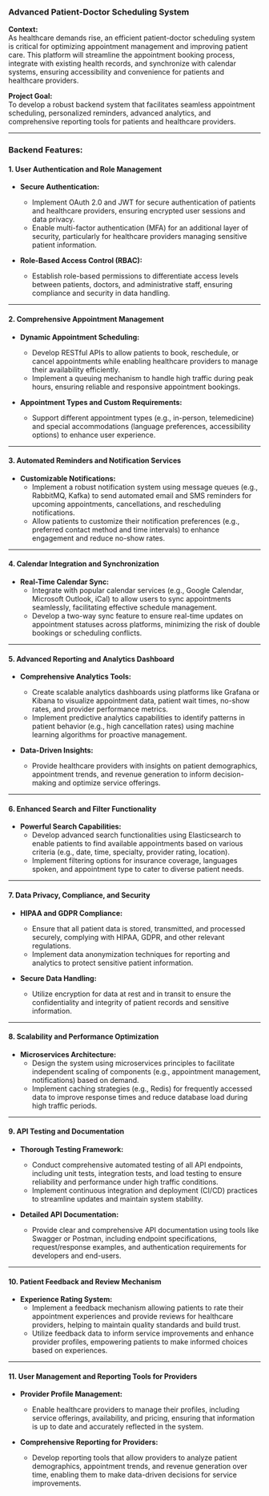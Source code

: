 ### **Advanced Patient-Doctor Scheduling System**

**Context:**  
As healthcare demands rise, an efficient patient-doctor scheduling system is critical for optimizing appointment management and improving patient care. This platform will streamline the appointment booking process, integrate with existing health records, and synchronize with calendar systems, ensuring accessibility and convenience for patients and healthcare providers.

**Project Goal:**  
To develop a robust backend system that facilitates seamless appointment scheduling, personalized reminders, advanced analytics, and comprehensive reporting tools for patients and healthcare providers.

---

### **Backend Features:**

#### 1. **User Authentication and Role Management**

- **Secure Authentication:**
  - Implement OAuth 2.0 and JWT for secure authentication of patients and healthcare providers, ensuring encrypted user sessions and data privacy.
  - Enable multi-factor authentication (MFA) for an additional layer of security, particularly for healthcare providers managing sensitive patient information.

- **Role-Based Access Control (RBAC):**
  - Establish role-based permissions to differentiate access levels between patients, doctors, and administrative staff, ensuring compliance and security in data handling.

---

#### 2. **Comprehensive Appointment Management**

- **Dynamic Appointment Scheduling:**
  - Develop RESTful APIs to allow patients to book, reschedule, or cancel appointments while enabling healthcare providers to manage their availability efficiently.
  - Implement a queuing mechanism to handle high traffic during peak hours, ensuring reliable and responsive appointment bookings.

- **Appointment Types and Custom Requirements:**
  - Support different appointment types (e.g., in-person, telemedicine) and special accommodations (language preferences, accessibility options) to enhance user experience.

---

#### 3. **Automated Reminders and Notification Services**

- **Customizable Notifications:**
  - Implement a robust notification system using message queues (e.g., RabbitMQ, Kafka) to send automated email and SMS reminders for upcoming appointments, cancellations, and rescheduling notifications.
  - Allow patients to customize their notification preferences (e.g., preferred contact method and time intervals) to enhance engagement and reduce no-show rates.

---

#### 4. **Calendar Integration and Synchronization**

- **Real-Time Calendar Sync:**
  - Integrate with popular calendar services (e.g., Google Calendar, Microsoft Outlook, iCal) to allow users to sync appointments seamlessly, facilitating effective schedule management.
  - Develop a two-way sync feature to ensure real-time updates on appointment statuses across platforms, minimizing the risk of double bookings or scheduling conflicts.

---

#### 5. **Advanced Reporting and Analytics Dashboard**

- **Comprehensive Analytics Tools:**
  - Create scalable analytics dashboards using platforms like Grafana or Kibana to visualize appointment data, patient wait times, no-show rates, and provider performance metrics.
  - Implement predictive analytics capabilities to identify patterns in patient behavior (e.g., high cancellation rates) using machine learning algorithms for proactive management.

- **Data-Driven Insights:**
  - Provide healthcare providers with insights on patient demographics, appointment trends, and revenue generation to inform decision-making and optimize service offerings.

---

#### 6. **Enhanced Search and Filter Functionality**

- **Powerful Search Capabilities:**
  - Develop advanced search functionalities using Elasticsearch to enable patients to find available appointments based on various criteria (e.g., date, time, specialty, provider rating, location).
  - Implement filtering options for insurance coverage, languages spoken, and appointment type to cater to diverse patient needs.

---

#### 7. **Data Privacy, Compliance, and Security**

- **HIPAA and GDPR Compliance:**
  - Ensure that all patient data is stored, transmitted, and processed securely, complying with HIPAA, GDPR, and other relevant regulations.
  - Implement data anonymization techniques for reporting and analytics to protect sensitive patient information.

- **Secure Data Handling:**
  - Utilize encryption for data at rest and in transit to ensure the confidentiality and integrity of patient records and sensitive information.

---

#### 8. **Scalability and Performance Optimization**

- **Microservices Architecture:**
  - Design the system using microservices principles to facilitate independent scaling of components (e.g., appointment management, notifications) based on demand.
  - Implement caching strategies (e.g., Redis) for frequently accessed data to improve response times and reduce database load during high traffic periods.

---

#### 9. **API Testing and Documentation**

- **Thorough Testing Framework:**
  - Conduct comprehensive automated testing of all API endpoints, including unit tests, integration tests, and load testing to ensure reliability and performance under high traffic conditions.
  - Implement continuous integration and deployment (CI/CD) practices to streamline updates and maintain system stability.

- **Detailed API Documentation:**
  - Provide clear and comprehensive API documentation using tools like Swagger or Postman, including endpoint specifications, request/response examples, and authentication requirements for developers and end-users.

---

#### 10. **Patient Feedback and Review Mechanism**

- **Experience Rating System:**
  - Implement a feedback mechanism allowing patients to rate their appointment experiences and provide reviews for healthcare providers, helping to maintain quality standards and build trust.
  - Utilize feedback data to inform service improvements and enhance provider profiles, empowering patients to make informed choices based on experiences.

---

#### 11. **User Management and Reporting Tools for Providers**

- **Provider Profile Management:**
  - Enable healthcare providers to manage their profiles, including service offerings, availability, and pricing, ensuring that information is up to date and accurately reflected in the system.
  
- **Comprehensive Reporting for Providers:**
  - Develop reporting tools that allow providers to analyze patient demographics, appointment trends, and revenue generation over time, enabling them to make data-driven decisions for service improvements.
